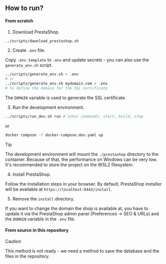 ## How to run?

#### From scratch

1. Download PrestaShop.

```bash
../scripts/download_prestashop.sh
```

2. Create `.env` file.

Copy `.env.template` to `.env` and update secrets - you can also use the `generate_env.sh` script.

```bash
../scripts/generate_env.sh > .env
# or
../scripts/generate_env.sh mydomain.com > .env
# to define the domain for the SSL certificate
```
The `DOMAIN` variable is used to generate the SSL certificate.

3. Run the development environment.

```bash
../scripts/run_dev.sh run # other commands: start, build, stop
```
or 
```bash
docker compose -f docker-compose.dev.yaml up
```

> [!TIP]
> The development environment will mount the `./prestashop` directory to the container. Because of that, the performance on Windows can be very low. It's recommended to store the project on the WSL2 filesystem.

4. Install PrestaShop.

Follow the installation steps in your browser. By default, PrestaShop installer will be available at `https://localhost:8443/install`. 

5. Remove the `install` directory.

If you want to change the domain the shop is available at, you have to update it via the PrestaShop admin panel (Preferences -> SEO & URLs) and the `DOMAIN` variable in the `.env` file.

#### From source in this repository

> [!CAUTION]
> This method is not ready - we need a method to save the database and the files in the repository.
